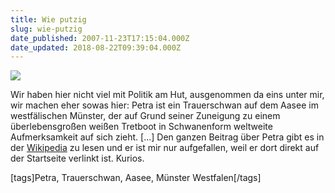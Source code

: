 ```yaml
---
title: Wie putzig
slug: wie-putzig
date_published: 2007-11-23T17:15:04.000Z
date_updated: 2018-08-22T09:39:04.000Z
---
```


[![](//picdump.thafaker.de/upload.wikimedia.org/wikipedia/commons/thumb/0/0c/2006-07-19_Schwanenliebe_Muenster.jpg/180px-2006-07-19_Schwanenliebe_Muenster.jpg)](http://de.wikipedia.org/wiki/Petra_%28Schwan%29)

Wir haben hier nicht viel mit Politik am Hut, ausgenommen da eins unter mir, wir machen eher sowas hier: Petra ist ein Trauerschwan auf dem Aasee im westfälischen Münster, der auf Grund seiner Zuneigung zu einem überlebensgroßen weißen Tretboot in Schwanenform weltweite Aufmerksamkeit auf sich zieht. [...] Den ganzen Beitrag über Petra gibt es in der [Wikipedia](http://de.wikipedia.org/wiki/Petra_%28Schwan%29) zu lesen und er ist mir nur aufgefallen, weil er dort direkt auf der Startseite verlinkt ist. Kurios.

[tags]Petra, Trauerschwan, Aasee, Münster Westfalen[/tags]
